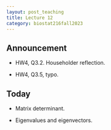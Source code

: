 ```yaml
---
layout: post_teaching
title: Lecture 12
category: biostat216fall2023
---
```


## Announcement

- HW4, Q3.2. Householder reflection.

- HW4, Q3.5, typo. 

## Today

- Matrix determinant.

- Eigenvalues and eigenvectors.

